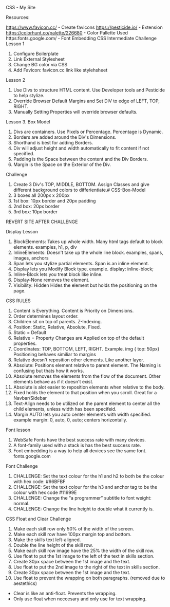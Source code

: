 CSS - My Site

Resources:

https://www.favicon.cc/ - Create favicons
https://pesticide.io/ - Extension
https://colorhunt.co/palette/226680 - Color Pallette Used
https:fonts.google.com/ - Font Embedding
CSS Intermediate Challenge
Lesson 1

1. Configure Boilerplate
2. Link External Stylesheet
3. Change BG color via CSS
4. Add Favicon: favicon.cc link like stylehsheet


Lesson 2
1. Use Divs to structure HTML content. Use Developer tools and Pesticide to help stylize.
2. Override Browser Default Margins and Set DIV to edge of LEFT, TOP, RIGHT.
3. Manually Setting Properties will override browser defaults.

Lesson 3. Box Model

1. Divs are containers. Use Pixels or Percentage. Percentage is Dynamic.
2. Borders are added around the Div's Dimensions.
3. Shorthand is best for adding Borders.
4. Div will adjust height and width automatically to fit content if not specified.
5. Padding is the Space between the content and the Div Borders.
6. Margin is the Space on the Exterior of the Div.


Challenge
1. Create 3 Div's TOP, MIDDLE, BOTTOM. Assign Classes and give different background colors to differientiate.# CSS-Box-Model
2. 3 boxes all 200px x 200px
3. 1st box: 10px border and 20px padding
4. 2nd box: 20px border
5. 3rd box: 10px border



REVERT SITE AFTER CHALLENGE

Display Lesson 
1. BlockElements: Takes up whole width. Many html tags default to block elements. examples, h1, p, div
2. InlineElements: Doesn't take up the whole line block. examples, spans, images, anchors
3. Span lets you stylize partial elements. Span is an inline element. 
4. Display lets you Modify Block type. example. display: inline-block;
5. Inline-Block lets you treat block like inline.
6. Display-None removes the element.
7. Visibility: Hidden Hides the element but holds the positioning on the page. 

CSS RULES
1. Content is Everything. Content is Priority on Dimensions.
2. Order determines layout order.
3. Children sit on top of parents. Z-Indexing.
4. Position: Static, Relative, Absolute, Fixed.
5. Static = Default
6. Relative = Property Changes are Applied on top of the default properties.
7. Coordinates: TOP, BOTTOM, LEFT, RIGHT. Example. img { top: 50px}  Positioning behaves similiar to margins
8. Relative doesn't reposition other elements. Like another layer.
9. Absolute: Positions element relative to parent element. The Naming is confusing but thats how it works. 
10. Absolute removes the elements from the flow of the document. Other elements behave as if it doesn't exist.
11. Absolute is alot easier to reposition elements when relative to the body.
12. Fixed holds the element to that position when you scroll. Great for a Navbar/Sidebar
13. Text-Align needs to be utilized on the parent element to center all the child elements, unless width has been specifeid.
14. Margin AUTO lets you auto center elements with width specified. example margin: 0, auto, 0, auto; centers horizontally.


Font lesson

1. WebSafe Fonts have the best success rate with many devices.
2. A font-family used with a stack is has the best success rate. 
3. Font embedding is a way to help all devices see the same font. fonts.google.com

Font Challenge 

1. CHALLENGE: Set the text colour for the h1 and h2 to both be the colour with hex code: #66BFBF
2. CHALLENGE: Set the text colour for the h3 and anchor tag to be the colour with hex code #11999E
3. CHALLENGE: Change the “a programmer” subtitle to font weight: normal.
4. CHALLENGE: Change the line height to double what it currently is.

CSS Float and Clear Challenge
1. Make each skill row only 50% of the width of the screen.
2. Make each skill row have 100px margin top and bottom. 
3. Make the skills text left-aligned.
4. Double the line height of the skill row.
5. Make each skill row image have the 25% the width of the skill row.
6. Use float to put the 1st image to the left of the text in skills section.
7. Create 30px space between the  1st image and the text.
8. Use float to put the 2nd image to the right of the text in skills section.
9. Create 30px space between the  1st image and the text.
10. Use float to prevent the wrapping on both paragraphs. (removed due to aestethics)

* Clear is like an anti-float. Prevents the wrapping.
* Only use float when neccesary and only use for text wrapping.